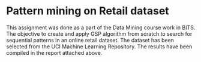 # Pattern mining on Retail dataset

This assignment was done as a part of the Data Mining course work in BITS. The objective to create and apply GSP algorithm from scratch to search for sequential patterns in an online retail dataset. The dataset has been selected from the UCI Machine Learning Repository. The results have been compiled in the report attached above.
